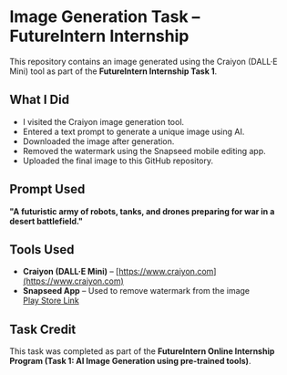# Image Generation Task – FutureIntern Internship

This repository contains an image generated using the Craiyon (DALL·E Mini) tool as part of the **FutureIntern Internship Task 1**.

## What I Did
- I visited the Craiyon image generation tool.
- Entered a text prompt to generate a unique image using AI.
- Downloaded the image after generation.
- Removed the watermark using the Snapseed mobile editing app.
- Uploaded the final image to this GitHub repository.

## Prompt Used
**"A futuristic army of robots, tanks, and drones preparing for war in a desert battlefield."**

## Tools Used
- **Craiyon (DALL·E Mini)** – [https://www.craiyon.com](https://www.craiyon.com)  
- **Snapseed App** – Used to remove watermark from the image  
  [Play Store Link](https://play.google.com/store/apps/details?id=com.niksoftware.snapseed)

## Task Credit
This task was completed as part of the **FutureIntern Online Internship Program (Task 1: AI Image Generation using pre-trained tools)**.
